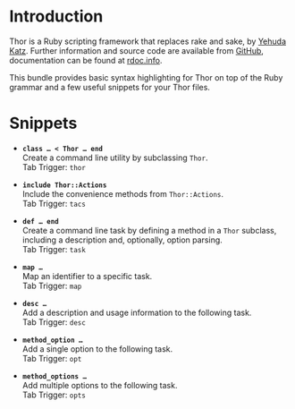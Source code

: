 # Introduction

Thor is a Ruby scripting framework that replaces rake and sake, by
[Yehuda Katz](http://www.yehudakatz.com/ "Katz Got Your Tongue?").
Further information and source code are available from
[GitHub](http://github.com/wycats/thor), documentation can be found at
[rdoc.info](http://rdoc.info/projects/wycats/thor).

This bundle provides basic syntax highlighting for Thor on top of the
Ruby grammar and a few useful snippets for your Thor files.

# Snippets

* **`class … < Thor … end`**  
  Create a command line utility by subclassing `Thor`.  
  Tab Trigger: `thor`

* **`include Thor::Actions`**  
  Include the convenience methods from `Thor::Actions`.  
  Tab Trigger: `tacs`

* **`def … end`**  
  Create a command line task by defining a method in a `Thor` subclass,
  including a description and, optionally, option parsing.  
  Tab Trigger: `task`

* **`map …`**  
  Map an identifier to a specific task.  
  Tab Trigger: `map`

* **`desc …`**  
  Add a description and usage information to the following task.  
  Tab Trigger: `desc`

* **`method_option …`**  
  Add a single option to the following task.  
  Tab Trigger: `opt`

* **`method_options …`**  
  Add multiple options to the following task.  
  Tab Trigger: `opts`

